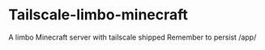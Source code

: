 # Tailscale-limbo-minecraft

A limbo Minecraft server with tailscale shipped
Remember to persist /app/
